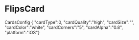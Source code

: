 # FlipsCard
CardsConfig { "cardType":0, 
"cardQuality":"high",
"cardSize":"",
"cardColor":"white",
"cardCorners":"5",
"cardAlpha":"0.8",
"platform":"iOS"}
